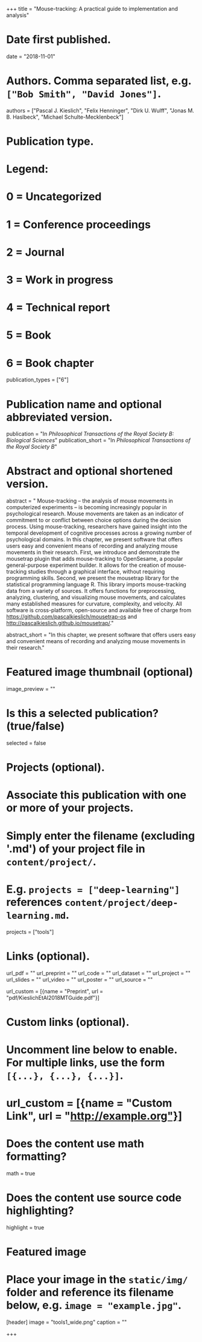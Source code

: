 +++
title = "Mouse-tracking:
A practical guide to implementation and analysis"

# Date first published.
date = "2018-11-01"

# Authors. Comma separated list, e.g. `["Bob Smith", "David Jones"]`.
authors = ["Pascal J. Kieslich", "Felix Henninger", "Dirk U. Wulff", "Jonas M. B. Haslbeck", "Michael Schulte-Mecklenbeck"]

# Publication type.
# Legend:
# 0 = Uncategorized
# 1 = Conference proceedings
# 2 = Journal
# 3 = Work in progress
# 4 = Technical report
# 5 = Book
# 6 = Book chapter
publication_types = ["6"]

# Publication name and optional abbreviated version.
publication = "In *Philosophical Transactions of the Royal Society B: Biological Sciences*"
publication_short = "In *Philosophical Transactions of the Royal Society B*"

# Abstract and optional shortened version.
abstract = "
Mouse-tracking – the analysis of mouse movements in computerized experiments – is becoming increasingly popular in psychological research. Mouse movements are taken as an indicator of commitment to or conflict between choice options during the decision process. Using mouse-tracking, researchers have gained insight into the temporal development of cognitive processes across a growing number of psychological domains. In this chapter, we present software that offers users easy and convenient means of recording and analyzing mouse movements in their research. First, we introduce and demonstrate the mousetrap plugin that adds mouse-tracking to OpenSesame, a popular general-purpose experiment builder. It allows for the creation of mouse-tracking studies through a graphical interface, without requiring programming skills. Second, we present the mousetrap library for the statistical programming language R. This library imports mouse-tracking data from a variety of sources. It offers functions for preprocessing, analyzing, clustering, and visualizing mouse movements, and calculates many established measures for curvature, complexity, and velocity. All software is cross-platform, open-source and available free of charge from https://github.com/pascalkieslich/mousetrap-os and http://pascalkieslich.github.io/mousetrap/."

abstract_short = "In this chapter, we present software that offers users easy and convenient means of recording and analyzing mouse movements in their research."


# Featured image thumbnail (optional)
image_preview = ""

# Is this a selected publication? (true/false)
selected = false

# Projects (optional).
#   Associate this publication with one or more of your projects.
#   Simply enter the filename (excluding '.md') of your project file in `content/project/`.
#   E.g. `projects = ["deep-learning"]` references `content/project/deep-learning.md`.
projects = ["tools"]

# Links (optional).
url_pdf = ""
url_preprint = ""
url_code = ""
url_dataset = ""
url_project = ""
url_slides = ""
url_video = ""
url_poster = ""
url_source = ""

url_custom = [{name = "Preprint", url = "pdf/KieslichEtAl2018MTGuide.pdf"}]

# Custom links (optional).
#   Uncomment line below to enable. For multiple links, use the form `[{...}, {...}, {...}]`.
# url_custom = [{name = "Custom Link", url = "http://example.org"}]

# Does the content use math formatting?
math = true

# Does the content use source code highlighting?
highlight = true

# Featured image
# Place your image in the `static/img/` folder and reference its filename below, e.g. `image = "example.jpg"`.
[header]
image = "tools1_wide.png"
caption = ""

+++
